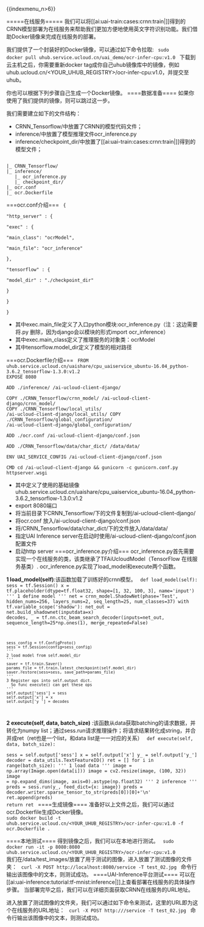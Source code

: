 {{indexmenu_n>6}}

=====在线服务=====
我们可以将[[ai:uai-train:cases:crnn:train|]]得到的CRNN模型部署为在线服务来帮助我们更加方便地使用英文字符识别功能。我们借助Docker镜像来完成在线服务的部署。

我们提供了一个封装好的Docker镜像，可以通过如下命令拉取:
<code>
sudo docker pull uhub.service.ucloud.cn/uai_demo/ocr-infer-cpu:v1.0
</code>
下载到云主机之后，你需要重新docker tag成你自己uhub镜像库中的镜像，例如uhub.ucloud.cn/<YOUR\_UHUB\_REGISTRY>/ocr-infer-cpu:v1.0，并提交至uhub。

你也可以根据下列步骤自己生成一个Docker镜像。
====数据准备====
如果你使用了我们提供的镜像，则可以跳过这一步。

我们需要建立如下的文件结构：
  * CRNN\_Tensorflow/中放置了CRNN的模型代码文件；
  * inference/中放置了模型推理文件ocr\_inference.py
  * inference/checkpoint\_dir/中放置了[[ai:uai-train:cases:crnn:train|]]得到的模型文件；

<code>
|_ CRNN_Tensorflow/
|_ inference/
   |_ ocr_inference.py 
   |_ checkpoint_dir/
|_ ocr.conf
|_ ocr.Dockerfile
</code>

===ocr.conf介绍===
<code>
{                                                                                                              
	"http_server" : {                                                                                              
		"exec" : {                                                                                           
			"main_class": "ocrModel",                                                                              
			"main_file": "ocr_inference"                                                                           
		},                                                                                                  
		"tensorflow" : {                                                                                       
			"model_dir" : "./checkpoint_dir"                                                                       
		}                                                                                                 
	}                                                                                                        
} 
</code>
  * 其中exec.main\_file定义了入口python模块:ocr\_inference.py（注：这边需要将.py 删除，因为django会以模块的形式import ocr\_inference）
  * 其中exec.main\_class定义了推理服务的对象类：ocrModel 
  * 其中tensorflow.model\_dir定义了模型的相对路径 

===ocr.Dockerfile介绍===
<code>
FROM uhub.service.ucloud.cn/uaishare/cpu_uaiservice_ubuntu-16.04_python-3.6.2_tensorflow-1.3.0:v1.2
EXPOSE 8080                                                                                                     
ADD ./inference/ /ai-ucloud-client-django/                                                                      
COPY ./CRNN_Tensorflow/crnn_model/ /ai-ucloud-client-django/crnn_model/
COPY ./CRNN_Tensorflow/local_utils/ /ai-ucloud-client-django/local_utils/
COPY ./CRNN_Tensorflow/global_configuration/ /ai-ucloud-client-django/global_configuration/                                              
ADD ./ocr.conf  /ai-ucloud-client-django/conf.json                                                              
ADD ./CRNN_Tensorflow/data/char_dict/ /data/data/                                                               
ENV UAI_SERVICE_CONFIG /ai-ucloud-client-django/conf.json                                                       
CMD cd /ai-ucloud-client-django && gunicorn -c gunicorn.conf.py httpserver.wsgi
</code>
  * 其中定义了使用的基础镜像uhub.service.ucloud.cn/uaishare/cpu\_uaiservice\_ubuntu-16.04\_python-3.6.2\_tensorflow-1.3.0:v1.2
  * export 8080端口
  * 将当前目录下CRNN\_Tensorflow/下的文件复制到/ai-ucloud-client-django/
  * 将ocr.conf 放入/ai-ucloud-client-django/conf.json
  * 将/CRNN\_Tensorflow/data/char\_dict/下的文件放入/data/data/
  * 指定UAI Inference server在启动时使用/ai-ucloud-client-django/conf.json 配置文件
  * 启动http server
===ocr_inference.py介绍===
ocr\_inference.py首先需要实现一个在线服务的类，该类继承了TFAiUcloudModel（TensorFlow 在线服务基类）. ocr\_inference.py实现了load\_model和execute两个函数。

**1 load\_model(self)**:该函数加载了训练好的crnn模型。
<code>
def load_model(self):
    sess = tf.Session()
    x = tf.placeholder(dtype=tf.float32, shape=[1, 32, 100, 3], name='input')
    '''
    1 define model
    '''
    net = crnn_model.ShadowNet(phase='Test', hidden_nums=256, layers_nums=2, seq_length=25, num_classes=37)
    with tf.variable_scope('shadow'):
        net_out = net.build_shadownet(inputdata=x)
    decodes, _ = tf.nn.ctc_beam_search_decoder(inputs=net_out, sequence_length=25*np.ones(1), merge_repeated=False)

    sess_config = tf.ConfigProto()
    sess = tf.Session(config=sess_config)
    '''
    2 load model from self.model_dir
    '''
    saver = tf.train.Saver()
    params_file = tf.train.latest_checkpoint(self.model_dir)
    saver.restore(sess=sess, save_path=params_file)
    '''
    3 Register ops into self.output dict.
      So func execute() can get these ops
    '''
    self.output['sess'] = sess
    self.output['x'] = x
    self.output['y_'] = decodes
</code>

**2 execute(self, data, batch\_size)** :该函数从data获取batching的请求数据，并转化为numpy list；通过sess.run请求推理操作；将请求结果转化成string，并合并成ret（ret也是一个list，和data list是一一对应的关系）
<code>
    def execute(self, data, batch_size):    
        sess = self.output['sess']
        x = self.output['x']
        y_ = self.output['y_']
        decoder = data_utils.TextFeatureIO()
        ret = []
        for i in range(batch_size):
            '''
            1 load data 
            '''
            image = np.array(Image.open(data[i]))
            image = cv2.resize(image, (100, 32))
            image = np.expand_dims(image, axis=0).astype(np.float32)
            '''
            2 inference
            '''
            preds = sess.run(y_, feed_dict={x: image})
            preds = decoder.writer.sparse_tensor_to_str(preds[0])[0]+'\n'
            ret.append(preds)
        return ret
</code>
====生成镜像====
准备好以上文件之后，我们可以通过ocr.Dockerfile生成Docker镜像。
<code>
sudo docker build -t uhub.service.ucloud.cn/<YOUR_UHUB_REGISTRY>/ocr-infer-cpu:v1.0 -f ocr.Dockerfile .
</code>

====本地测试====
得到镜像之后，我们可以在本地进行测试。
<code>
sudo docker run -it -p 8080:8080 uhub.service.ucloud.cn/<YOUR_UHUB_REGISTRY>/ocr-infer-cpu:v1.0
</code>
我们在/data/test\_images/放置了用于测试的图像，进入放置了测试图像的文件夹：
<code>
curl -X POST http://localhost:8080/service -T test_02.jpg
</code>
命令行输出该图像中的文本，则测试成功。
====UAI-Inference平台测试====
可以在[[ai:uai-inference:tutorial:tf-mnist:inference|]]上查看部署在线服务的具体操作步骤。
当部署完毕之后，我们可以在详细页面获取CRNN在线服务的URL地址。

进入放置了测试图像的文件夹，我们可以通过如下命令来测试，这里的URL即为这个在线服务的URL地址：
<code>
curl -X POST http://<URL>/service -T test_02.jpg
</code>
命令行输出该图像中的文本，则测试成功。

